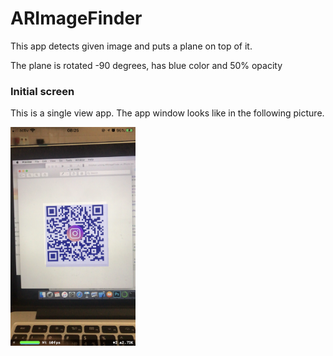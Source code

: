 # ARImageFinder

This app detects given image and puts a plane on top of it.

The plane is rotated -90 degrees, has blue color and 50% opacity
### Initial screen

This is a single view app. The app window looks like in the following picture.

<img src="/ARImageFinder/images/IMG_4343.PNG" width="200" height="350">
